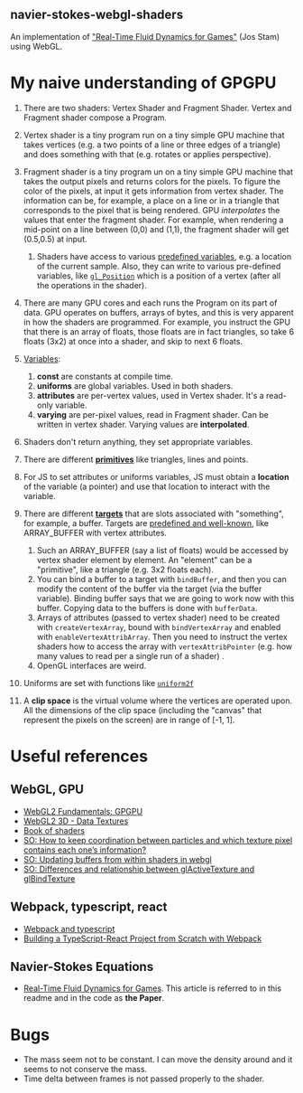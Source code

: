 navier-stokes-webgl-shaders
---------------------------

An implementation of ["Real-Time Fluid Dynamics for Games"][ref_paper] (Jos Stam) using WebGL.

# My naive understanding of GPGPU

1. There are two shaders: Vertex Shader and Fragment Shader. Vertex and Fragment shader compose a Program.
1. Vertex shader is a tiny program run on a tiny simple GPU machine that takes vertices (e.g. a two points of a line or three edges of a triangle) and does something with that (e.g. rotates or applies perspective).
1. Fragment shader is a tiny program un on a tiny simple GPU machine that takes the output pixels and returns colors for the pixels. To figure the color of the pixels, at input it gets information from vertex shader. The information can be, for example, a place on a line or in a triangle that corresponds to the pixel that is being rendered.
   GPU _interpolates_ the values that enter the fragment shader. For example, when rendering a mid-point on a line between (0,0) and (1,1), the fragment shader will get (0.5,0.5) at input.

   1. Shaders have access to various [predefined variables](https://www.khronos.org/opengl/wiki/Fragment_Shader), e.g. a location of the current sample. Also, they can write to various pre-defined variables, like [`gl_Position`](https://registry.khronos.org/OpenGL-Refpages/gl4/html/gl_Position.xhtml) which is a position of a vertex (after all the operations in the shader).

1. There are many GPU cores and each runs the Program on its part of data. GPU operates on buffers, arrays of bytes, and this is very apparent in how the shaders are programmed. For example, you instruct the GPU that there is an array of floats, those floats are in fact triangles, so take 6 floats (3x2) at once into a shader, and skip to next 6 floats.
1. [Variables](http://www.lighthouse3d.com/tutorials/glsl-tutorial/data-types-and-variables/):

   1. **const** are constants at compile time.
   1. **uniforms** are global variables. Used in both shaders.
   1. **attributes** are per-vertex values, used in Vertex shader. It's a read-only variable.
   1. **varying** are per-pixel values, read in Fragment shader. Can be written in vertex shader. Varying values are **interpolated**.

1. Shaders don't return anything, they set appropriate variables.
1. There are different [**primitives**](https://www.khronos.org/opengl/wiki/Primitive) like triangles, lines and points.
1. For JS to set attributes or uniforms variables, JS must obtain a **location** of the variable (a pointer) and use that location
   to interact with the variable.
1. There are different [**targets**](https://gamedev.stackexchange.com/questions/93947/what-is-buffer-target-in-opengl)
   that are slots associated with "something", for example, a buffer. Targets are [predefined and well-known](https://registry.khronos.org/OpenGL-Refpages/gl4/html/glBindBuffer.xhtml), like ARRAY_BUFFER with vertex attributes.

   1. Such an ARRAY_BUFFER (say a list of floats) would be accessed by vertex shader element by element. An "element" can be a "primitive", like a triangle (e.g. 3x2 floats each).
   1. You can bind a buffer to a target with `bindBuffer`, and then you can modify the content of the buffer via the target (via the buffer variable).
      Binding buffer says that we are going to work now with this buffer. Copying data to the buffers is done with `bufferData`.
   1. Arrays of attributes (passed to vertex shader) need to be created with `createVertexArray`, bound with `bindVertexArray` and enabled with `enableVertexAttribArray`. Then you need to instruct the vertex shaders how to access the array with `vertexAttribPointer` (e.g. how many values to read per a single run of a shader) .
   1. OpenGL interfaces are weird.

1. Uniforms are set with functions like [`uniform2f`](https://developer.mozilla.org/en-US/docs/Web/API/WebGLRenderingContext/uniform)
1. A **clip space** is the virtual volume where the vertices are operated upon. All the dimensions of the clip space (including the "canvas" that represent the pixels on the screen) are in range of [-1, 1].

# Useful references

## WebGL, GPU

- [WebGL2 Fundamentals: GPGPU](https://webgl2fundamentals.org/webgl/lessons/webgl-gpgpu.html)
- [WebGL2 3D - Data Textures](https://webgl2fundamentals.org/webgl/lessons/webgl-data-textures.html)
- [Book of shaders](https://thebookofshaders.com/)
- [SO: How to keep coordination between particles and which texture pixel contains each one’s information?](https://stackoverflow.com/questions/56780278/how-to-keep-coordination-between-particles-and-which-texture-pixel-contains-each/)
- [SO: Updating buffers from within shaders in webgl](https://stackoverflow.com/questions/62744516/updating-buffers-from-within-shaders-in-webgl)
- [SO: Differences and relationship between glActiveTexture and glBindTexture](https://stackoverflow.com/questions/8866904/differences-and-relationship-between-glactivetexture-and-glbindtexture)

## Webpack, typescript, react

- [Webpack and typescript](https://webpack.js.org/guides/typescript/)
- [Building a TypeScript-React Project from Scratch with Webpack](https://medium.com/javascript-journal-unlocking-project-potential/building-a-typescript-react-project-from-scratch-with-webpack-b224a3f84e3b)

## Navier-Stokes Equations

- [Real-Time Fluid Dynamics for Games][ref_paper]. This article is referred to in this readme and in the code as **the Paper**.

[ref_paper]:https://web.archive.org/web/20200805215025/https://pdfs.semanticscholar.org/847f/819a4ea14bd789aca8bc88e85e906cfc657c.pdf

# Bugs

- The mass seem not to be constant. I can move the density around and it seems to not conserve the mass.
- Time delta between frames is not passed properly to the shader.
